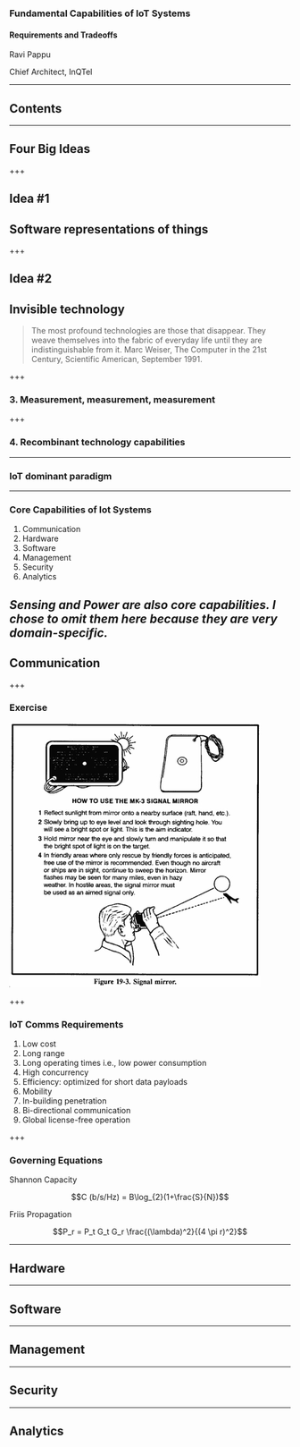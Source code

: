 ### Fundamental Capabilities of IoT Systems
#### Requirements and Tradeoffs

Ravi Pappu

Chief Architect, InQTel


---
## Contents



---
## Four Big Ideas

+++
## Idea #1

## Software representations of things


+++
## Idea #2

## Invisible technology

> The most profound technologies are those that disappear. They weave themselves into the fabric of everyday life until they are indistinguishable from it.
> Marc Weiser, The Computer in the 21st Century, Scientific American, September 1991.



+++
### 3. Measurement, measurement, measurement



+++
### 4. Recombinant technology capabilities



---
### IoT dominant paradigm




---
### Core Capabilities of Iot Systems

1. Communication
2. Hardware
3. Software
5. Management
6. Security
6. Analytics

_Sensing and Power are also core capabilities. I chose to omit them here because they are very domain-specific._
--- 
## Communication

+++
### Exercise

![signaling-mirror](assets/signalling-mirror.jpg)

+++ 
### IoT Comms Requirements
1. Low cost
2. Long range 
3. Long operating times i.e., low power consumption
4. High concurrency
5. Efficiency: optimized for short data payloads
6. Mobility
7. In-building penetration
8. Bi-directional communication
9. Global license-free operation

+++
### Governing Equations
Shannon Capacity 

$$C (b/s/Hz) = B\log_{2}(1+\frac{S}{N})$$

Friis Propagation 

$$P_r = P_t G_t G_r \frac{(\lambda)^2}{(4 \pi r)^2}$$ 


---
## Hardware




---
## Software



---
## Management



---
## Security





---
## Analytics








